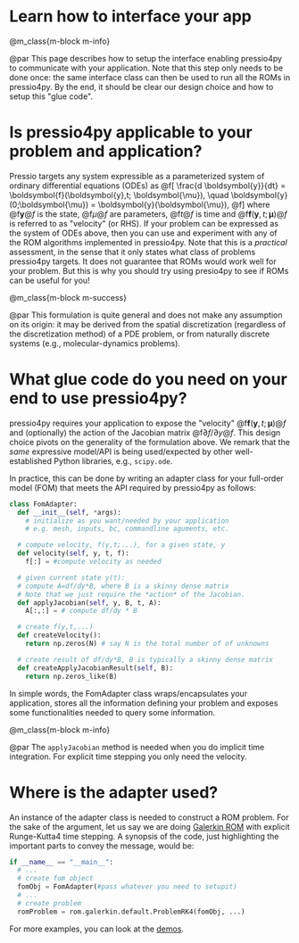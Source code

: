 
# Learn how to interface your app

@m_class{m-block m-info}

@par
This page describes how to setup the interface enabling
pressio4py to communicate with your application.
Note that this step only needs to be done once: the same interface
class can then be used to run all the ROMs in pressio4py.
By the end, it should be clear our design choice and
how to setup this "glue code".


# Is pressio4py applicable to your problem and application?

Pressio targets any system expressible as a parameterized
system of ordinary differential equations (ODEs) as
@f[
\frac{d \boldsymbol{y}}{dt} =
\boldsymbol{f}(\boldsymbol{y},t; \boldsymbol{\mu}),
\quad \boldsymbol{y}(0;\boldsymbol{\mu}) = \boldsymbol{y}(\boldsymbol{\mu}),
@f]
where @f$\boldsymbol{y}@f$ is the state, @f$\mu@f$ are parameters,
@f$t@f$ is time and @f$\boldsymbol{f}(\boldsymbol{y},t; \boldsymbol{\mu})@f$
is referred to as "velocity" (or RHS).
If your problem can be expressed as the system of ODEs above, then you
can use and experiment with any of the ROM algorithms implemented in pressio4py.
Note that this is a *practical* assessment, in the sense that
it only states what class of problems pressio4py targets.
It does not guarantee that ROMs would work well for your problem.
But this is why you should try using presio4py to see if ROMs can
be useful for you!


@m_class{m-block m-success}

@par
This formulation is quite general and does not make any assumption
on its origin: it may be derived from the spatial
discretization (regardless of the discretization method)
of a PDE problem, or from naturally discrete systems (e.g.,
molecular-dynamics problems).



# What glue code do you need on your end to use pressio4py?

pressio4py requires your application to expose the
"velocity" @f$\boldsymbol{f}(\boldsymbol{y},t; \boldsymbol{\mu})@f$
and (optionally) the action of the
Jacobian matrix @f$\partial f/\partial y@f$.
This design choice pivots on the generality of the formulation above.
We remark that the *same* expressive model/API is being used/expected
by other well-established Python libraries, e.g., `scipy.ode`.

In practice, this can be done by writing an adapter class
for your full-order model (FOM) that meets the
API required by pressio4py as follows:
```py
class FomAdapter:
  def __init__(self, *args):
    # initialize as you want/needed by your application
	# e.g. mesh, inputs, bc, commandline aguments, etc.

  # compute velocity, f(y,t;...), for a given state, y
  def velocity(self, y, t, f):
	f[:] = #compute velocity as needed

  # given current state y(t):
  # compute A=df/dy*B, where B is a skinny dense matrix
  # Note that we just require the *action* of the Jacobian.
  def applyJacobian(self, y, B, t, A):
    A[:,:] = # compute df/dy * B

  # create f(y,t,...)
  def createVelocity():
	return np.zeros(N) # say N is the total number of of unknowns

  # create result of df/dy*B, B is typically a skinny dense matrix
  def createApplyJacobianResult(self, B):
	return np.zeros_like(B)
```

In simple words, the FomAdapter class wraps/encapsulates your
application, stores all the information defining your problem
and exposes some functionalities needed to query some information.

@m_class{m-block m-info}

@par
The `applyJacobian` method is needed when you do implicit time integration.
For explicit time stepping you only need the velocity.


# Where is the adapter used?

An instance of the adapter class is needed to construct a ROM problem.
For the sake of the argument, let us say we are doing
[Galerkin ROM](https://pressio.github.io/algos/galerkin/)
with explicit Runge-Kutta4 time stepping.
A synopsis of the code, just highlighting the important parts to
convey the message, would be:
```py
if __name__ == "__main__":
  # ...
  # create fom object
  fomObj = FomAdapter(#pass whatever you need to setupit)
  # ...
  # create problem
  romProblem = rom.galerkin.default.ProblemRK4(fomObj, ...)
```
For more examples, you can look at the [demos](./md_pages_demos_demo1.html).
